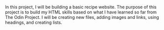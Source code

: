 In this project, I will be building a basic recipe website. The purpose of this project is to build my HTML skills based on what I have learned so far from The Odin Project. I will be creating new files, adding images and links, using headings, and creating lists.